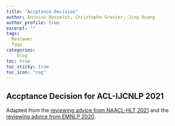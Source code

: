 ```yaml
---
title: "Accptance Decision"
author: Antoine Bosselut, Christophe Gravier, Jing Huang
author_profile: true
excerpt: ""
tags:
  Reviewer
  faqs
categories:
    blog
toc: true
toc_sticky: true
toc_icon: "cog"
---
```

##  Accptance Decision for ACL-IJCNLP 2021
Adapted from the [reviewing advice from NAACL-HLT 2021](https://2021.naacl.org/reviewer/advice/) and the [reviewing advice from EMNLP 2020](https://2020.emnlp.org/blog/2020-05-17-write-good-reviews).









